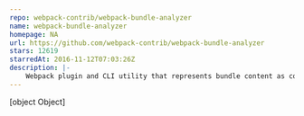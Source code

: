 ```yaml
---
repo: webpack-contrib/webpack-bundle-analyzer
name: webpack-bundle-analyzer
homepage: NA
url: https://github.com/webpack-contrib/webpack-bundle-analyzer
stars: 12619
starredAt: 2016-11-12T07:03:26Z
description: |-
    Webpack plugin and CLI utility that represents bundle content as convenient interactive zoomable treemap
---
```


[object Object]
